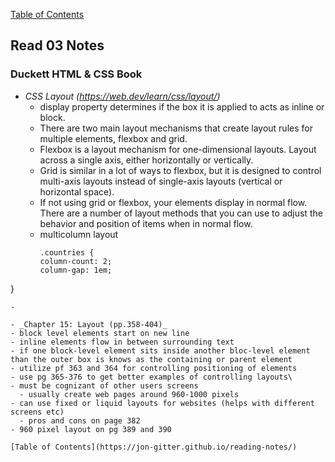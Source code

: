 [Table of Contents](https://jon-gitter.github.io/reading-notes/)

## Read 03 Notes

### Duckett HTML & CSS Book
- _CSS Layout (https://web.dev/learn/css/layout/)_
  - display property determines if the box it is applied to acts as inline or block. 
  - There are two main layout mechanisms that create layout rules for multiple elements, flexbox and grid.
  - Flexbox is a layout mechanism for one-dimensional layouts. Layout across a single axis, either horizontally or vertically.
  - Grid is similar in a lot of ways to flexbox, but it is designed to control multi-axis layouts instead of single-axis layouts (vertical or horizontal space).
  - If not using grid or flexbox, your elements display in normal flow. There are a number of layout methods that you can use to adjust the behavior and position of items when in normal flow.
  - multicolumn layout
    ```
    .countries {
	column-count: 2;
	column-gap: 1em;
}
  ```
  - 

- _Chapter 15: Layout (pp.358-404)_
  - block level elements start on new line
  - inline elements flow in between surrounding text
  - if one block-level element sits inside another bloc-level element than the outer box is knows as the containing or parent element
  - utilize pf 363 and 364 for controlling positioning of elements
  - use pg 365-376 to get better examples of controlling layouts\
  - must be cognizant of other users screens
    - usually create web pages around 960-1000 pixels
  - can use fixed or liquid layouts for websites (helps with different screens etc)
    - pros and cons on page 382
  - 960 pixel layout on pg 389 and 390

[Table of Contents](https://jon-gitter.github.io/reading-notes/)